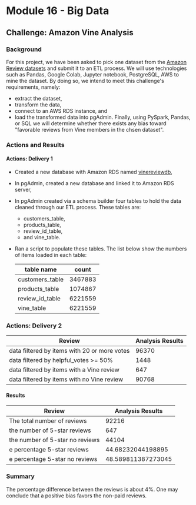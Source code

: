 # Module 16 - Big Data
## Challenge: Amazon Vine Analysis
### Background
For this project, we have been asked to pick one dataset from the [Amazon Review datasets](https://s3.amazonaws.com/amazon-reviews-pds/tsv/index.txt) and submit it to an ETL process.
We will use technologies such as Pandas, Google Colab, Jupyter notebook, PostgreSQL, AWS to mine the dataset. By doing so, we intend to meet this challenge's requirements, namely: <br/>
- extract the dataset,
- transform the data, 
- connect to an AWS RDS instance, and 
- load the transformed data into pgAdmin.
Finally, using PySpark, Pandas, or SQL we will determine whether there exists any bias toward "favorable reviews from Vine members in the chsen dataset".
### Actions and Results<br/>
#### Actions: Delivery 1
- Created a new database with Amazon RDS named [vinereviewdb](https://us-east-2.console.aws.amazon.com/rds/home?region=us-east-2#database:id=vinereviewdb;is-cluster=false),
- In pgAdmin, created a new database and linked it to Amazon RDS server,
- In pgAdmin created via a schema builder four tables to hold the data cleaned through our ETL process. These tables are: <ul><li>customers_table,</li> <li>products_table,</li> <li>review_id_table,</li> <li>and vine_table.</li></ul>
- Ran a script to populate these tables. The list below show the numbers of items loaded in each table:

  |table name|count|
  |---|-----|
  |customers_table|3467883|
  |products_table|1074867|
  |review_id_table|6221559|
  |vine_table|6221559|

### Actions: Delivery 2
|Review|Analysis Results|
|---|-----|
|data filtered by items with 20 or more votes|96370|
|data filtered by helpful_votes >= 50%|1448|
|data filtered by items with a Vine review|647|
|data filtered by items with no Vine review|90768

#### Results
|Review|Analysis Results|
|---|-----|
|The total number of reviews|92216|
|the number of 5-star reviews|647|
|the number of 5-star no reviews|44104|
|e percentage 5-star reviews|44.68232044198895|
|e percentage 5-star no reviews|48.589811387273045|

### Summary
The percentage difference between the reviews is about 4%. One may conclude that a positive bias favors the non-paid reviews.
